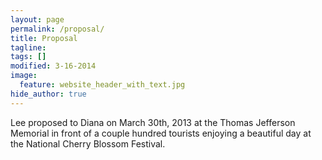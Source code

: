 ```yaml
---
layout: page
permalink: /proposal/
title: Proposal
tagline: 
tags: []
modified: 3-16-2014
image:
  feature: website_header_with_text.jpg
hide_author: true
---
```


Lee proposed to Diana on March 30th, 2013 at the Thomas Jefferson Memorial in front of a couple hundred tourists enjoying a beautiful day at the National Cherry Blossom Festival.


 